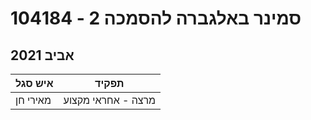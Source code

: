 # 104184 - סמינר באלגברה להסמכה 2

## אביב 2021

| איש סגל | תפקיד |
| ---- | ---- |
| מאירי חן | מרצה - אחראי מקצוע |

